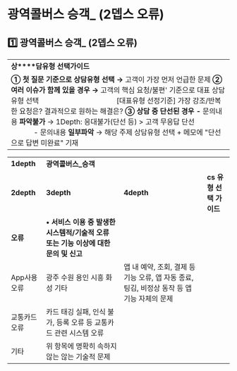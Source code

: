 # 광역콜버스 승객_ (2뎁스 오류)

**1️⃣ 광역콜버스 승객\_** **(2뎁스 오류)**
-------------------------------

|  |
| --- |
| **상****담유형 선택가이드** |
| **① 첫 질문 기준으로 상담유형 선택 →** 고객이 가장 먼저 언급한 문제  **② 여러 이슈가 함께 있을 경우 →** 고객의 핵심 요청/불편' 기준으로 대표 상담유형 선택                                         [대표유형 선정기준] 가장 강조/반복한 요청은? 결과적으로 원하는 해결은?  **③ 상담 중 단선된 경우 -** 문의내용 **파악불가** → 1Depth: 응대불가(단선 등) > 고객 무응답 단선                             - 문의내용 **일부파악** → 해당 주제 상담유형 선택 + 메모에 "단선으로 답변 미완료" 기재 |

|  |  |  |  |
| --- | --- | --- | --- |
| **1depth** | **광역콜버스\_승객** | | |
| **2depth** | **3depth** | **4depth** | **cs 유형 선택 가이드** |
| **오류** | **• 서비스 이용 중 발생한 시스템적/기술적 오류 또는 기능 이상에 대한 문의 및 신고** | | |
| App사용오류 | 광주  수원  용인  시흥  화성  기타 | 앱 내 예약, 조회, 결제 등 기능 오류, 앱 자동 종료, 팅김, 비정상 동작 등 앱 기능 자체의 문제 |
| 교통카드 오류 | 카드 태깅 실패, 인식 불가, 등록 오류 등 교통카드 관련 시스템 오류 |
| 기타 | 위 항목에 명확히 속하지 않는 않는 기술적 문제 |